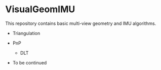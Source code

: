 # VisualGeomIMU

This repository contains basic multi-view geometry and IMU algorithms.

* Triangulation

* PnP
    + DLT
* To be continued

